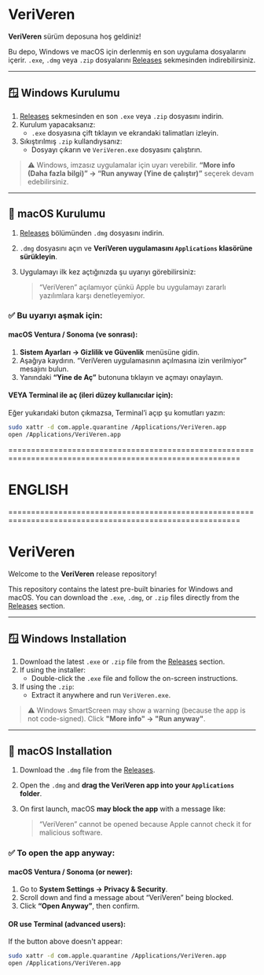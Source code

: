 # VeriVeren

**VeriVeren** sürüm deposuna hoş geldiniz!

Bu depo, Windows ve macOS için derlenmiş en son uygulama dosyalarını içerir. `.exe`, `.dmg` veya `.zip` dosyalarını [Releases](https://github.com/ahmetkurnaz/VeriVeren/releases) sekmesinden indirebilirsiniz.

---

## 🪟 Windows Kurulumu

1. [Releases](https://github.com/ahmetkurnaz/VeriVeren/releases/tag/v0.0.4) sekmesinden en son `.exe` veya `.zip` dosyasını indirin.
2. Kurulum yapacaksanız:
   - `.exe` dosyasına çift tıklayın ve ekrandaki talimatları izleyin.
3. Sıkıştırılmış `.zip` kullandıysanız:
   - Dosyayı çıkarın ve `VeriVeren.exe` dosyasını çalıştırın.

> ⚠️ Windows, imzasız uygulamalar için uyarı verebilir. **“More info (Daha fazla bilgi)” → “Run anyway (Yine de çalıştır)”** seçerek devam edebilirsiniz.

---

## 🍏 macOS Kurulumu

1. [Releases](https://github.com/ahmetkurnaz/VeriVeren/releases/tag/v0.0.5) bölümünden `.dmg` dosyasını indirin.
2. `.dmg` dosyasını açın ve **VeriVeren uygulamasını `Applications` klasörüne sürükleyin**.
3. Uygulamayı ilk kez açtığınızda şu uyarıyı görebilirsiniz:

   > “VeriVeren” açılamıyor çünkü Apple bu uygulamayı zararlı yazılımlara karşı denetleyemiyor.

### ✅ Bu uyarıyı aşmak için:

#### macOS Ventura / Sonoma (ve sonrası):

1. **Sistem Ayarları → Gizlilik ve Güvenlik** menüsüne gidin.
2. Aşağıya kaydırın. “VeriVeren uygulamasının açılmasına izin verilmiyor” mesajını bulun.
3. Yanındaki **“Yine de Aç”** butonuna tıklayın ve açmayı onaylayın.

#### VEYA Terminal ile aç (ileri düzey kullanıcılar için):

Eğer yukarıdaki buton çıkmazsa, Terminal’i açıp şu komutları yazın:

```bash
sudo xattr -d com.apple.quarantine /Applications/VeriVeren.app
open /Applications/VeriVeren.app
```

=========================================================================================================
# ENGLISH
=========================================================================================================

# VeriVeren

Welcome to the **VeriVeren** release repository!

This repository contains the latest pre-built binaries for Windows and macOS. You can download the `.exe`, `.dmg`, or `.zip` files directly from the [Releases](https://github.com/ahmetkurnaz/VeriVeren/releases) section.

---

## 🪟 Windows Installation

1. Download the latest `.exe` or `.zip` file from the [Releases](https://github.com/ahmetkurnaz/VeriVeren/releases) section.
2. If using the installer:
   - Double-click the `.exe` file and follow the on-screen instructions.
3. If using the `.zip`:
   - Extract it anywhere and run `VeriVeren.exe`.

> ⚠️ Windows SmartScreen may show a warning (because the app is not code-signed). Click **"More info" → "Run anyway"**.

---

## 🍏 macOS Installation

1. Download the `.dmg` file from the [Releases](https://github.com/ahmetkurnaz/VeriVeren/releases).
2. Open the `.dmg` and **drag the VeriVeren app into your `Applications` folder**.
3. On first launch, macOS **may block the app** with a message like:

   > “VeriVeren” cannot be opened because Apple cannot check it for malicious software.

### ✅ To open the app anyway:

#### macOS Ventura / Sonoma (or newer):
1. Go to **System Settings → Privacy & Security**.
2. Scroll down and find a message about “VeriVeren” being blocked.
3. Click **“Open Anyway”**, then confirm.

#### OR use Terminal (advanced users):
If the button above doesn't appear:

```bash
sudo xattr -d com.apple.quarantine /Applications/VeriVeren.app
open /Applications/VeriVeren.app
```

